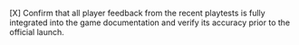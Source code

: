 [X] Confirm that all player feedback from the recent playtests is fully integrated into the game documentation and verify its accuracy prior to the official launch.